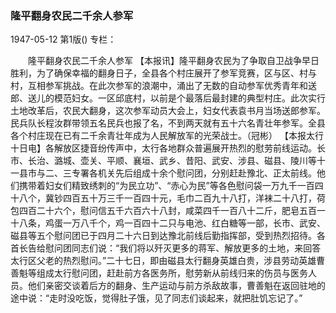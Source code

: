 ### 隆平翻身农民二千余人参军

1947-05-12
第1版()
专栏：

　　隆平翻身农民二千余人参军
    【本报讯】隆平翻身农民为了争取自卫战争早日胜利，为了确保幸福的翻身日子，全县各个村庄展开了参军竞赛，区与区、村与村，互相参军挑战。在此次参军的浪潮中，涌出了无数的自动参军优秀青年和送郎、送儿的模范妇女。一区邱底村，以前是个最落后最封建的典型村庄。此次实行土地改革后，农民大翻身，这次参军动员大会上，妇女代表袁书月当场送郎参军。民兵队长程汝群带领五名民兵也报了名，不到两天就有五十六名青壮年参军。全县各个村庄现在已有二千余青壮年成为人民解放军的光荣战士。（冠彬）
    【本报太行十日电】各解放区捷音纷传声中，太行各地群众普遍展开热烈的慰劳前线运动。长市、长治、潞城、壶关、平顺、襄垣、武乡、昔阳、武安、涉县、磁县、陵川等十一县市与二、三专署各机关先后组成十余个慰问团，分别赶赴豫北、正太前线。他们携带着妇女们精致绣刺的“为民立功”、“赤心为民”等各色慰问袋一万九千一百四十八个，冀钞四百五十万三千一百四十元，毛巾二百九十八打，洋袜二十八打，荷包四百二十六个，慰问信五千六百六十八封，咸菜四千一百八十二斤，肥皂五百一十八条，鸡蛋一万八千个，鸡一百四十二只与电池、红白糖等一部，长市、武安、磁县等五个慰问团已于四月二十六日到达豫北前线后勤指挥部，受到热烈招待。各首长告给慰问团同志们说：“我们将以歼灭更多的蒋军、解放更多的土地，来回答太行区父老的热烈慰问。”二十七日，即由磁县太行翻身英雄白贵，涉县劳动英雄曹善魁等组成太行慰问团，赶赴前方各医务所，慰劳新从前线归来的伤员与医务人员。他们亲密交谈着后方的翻身、生产运动与前方杀敌故事，曹善魁在返回驻地的途中说：“走时没吃饭，觉得肚子饿，见了同志们谈起来，就把肚饥忘记了。”

